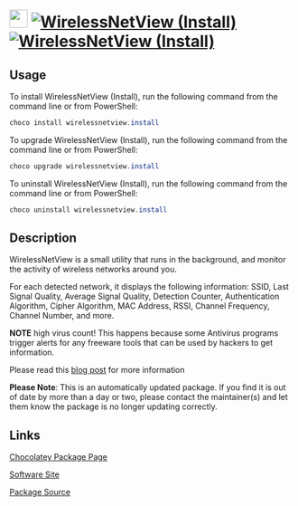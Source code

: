 ﻿# <img src="https://cdn.jsdelivr.net/gh/mkevenaar/chocolatey-packages@355d7ce6ca37378aa523127e7f4200685ad58121/icons/wirelessnetview.png" width="32" height="32"/> [![WirelessNetView (Install)](https://img.shields.io/chocolatey/v/wirelessnetview.install.svg?label=WirelessNetView+(Install))](https://community.chocolatey.org/packages/wirelessnetview.install) [![WirelessNetView (Install)](https://img.shields.io/chocolatey/dt/wirelessnetview.install.svg)](https://community.chocolatey.org/packages/wirelessnetview.install)

## Usage

To install WirelessNetView (Install), run the following command from the command line or from PowerShell:

```powershell
choco install wirelessnetview.install
```

To upgrade WirelessNetView (Install), run the following command from the command line or from PowerShell:

```powershell
choco upgrade wirelessnetview.install
```

To uninstall WirelessNetView (Install), run the following command from the command line or from PowerShell:

```powershell
choco uninstall wirelessnetview.install
```

## Description

WirelessNetView is a small utility that runs in the background, and monitor the activity of wireless networks around you.

For each detected network, it displays the following information: SSID, Last Signal Quality, Average Signal Quality, Detection Counter, Authentication Algorithm, Cipher Algorithm, MAC Address, RSSI, Channel Frequency, Channel Number, and more.

**NOTE** high virus count! This happens because some Antivirus programs trigger alerts for any freeware tools that can be used by hackers to get information.

Please read this [blog post](http://blog.nirsoft.net/2009/05/17/antivirus-companies-cause-a-big-headache-to-small-developers/) for more information

**Please Note**: This is an automatically updated package. If you find it is
out of date by more than a day or two, please contact the maintainer(s) and
let them know the package is no longer updating correctly.


## Links

[Chocolatey Package Page](https://community.chocolatey.org/packages/wirelessnetview.install)

[Software Site](http://www.nirsoft.net/utils/wireless_network_view.html)

[Package Source](https://github.com/mkevenaar/chocolatey-packages/tree/master/automatic/wirelessnetview.install)

